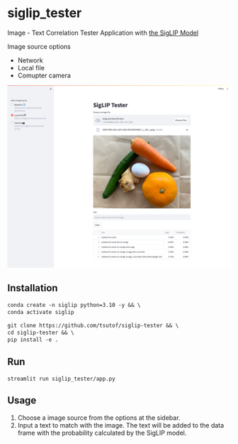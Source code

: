 # siglip_tester
Image - Text Correlation Tester Application with [the SigLIP Model](https://huggingface.co/docs/transformers/model_doc/siglip)  

Image source options
- Network
- Local file
- Comupter camera

![Screenshot](./screenshot.png)

## Installation

```
conda create -n siglip python=3.10 -y && \
conda activate siglip
```

```
git clone https://github.com/tsutof/siglip-tester && \
cd siglip-tester && \
pip install -e .
```

## Run

```
streamlit run siglip_tester/app.py
```

## Usage

1. Choose a image source from the options at the sidebar.
1. Input a text to match with the image. The text will be added to the data frame with the probability calculated by the SigLIP model.
